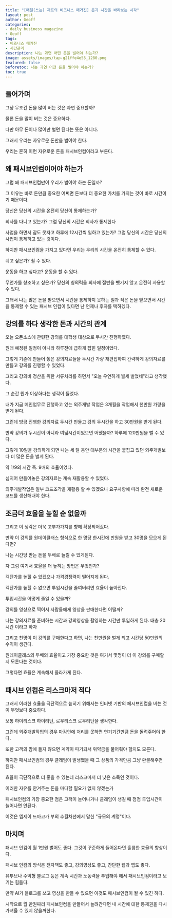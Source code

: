 ```yaml
---
title: "[매일(쓰는) 제프의 비즈니스 메거진] 돈과 시간을 바라보는 시각" 
layout: post
author: Geoff
categories:
- daily business magazine
- Geoff
tags:
- 비즈니스 메거진
- 시간관리
description: 나는 과연 어떤 돈을 벌어야 하는가?
image: assets/images/tap-g21ffe4e55_1280.png
featured: false
beforetoc: 나는 과연 어떤 돈을 벌어야 하는가?
toc: true
---
```


## 들어가며
그냥 무조건 돈을 많이 버는 것은 과연 중요할까?

물론 돈을 많이 버는 것은 중요하다. 

다만 아무 돈이나 많이만 벌면 된다는 뜻은 아니다.

그래서 우리는 자유로운 돈만을 벌어야 한다.

우리는 흔히 이런 자유로운 돈을 패시브인컴이라고 부른다.

## 왜 패시브인컴이어야 하는가
그럼 왜 패시브인컴만이 우리가 벌어야 하는 돈일까?

그 이유는 바로 돈만큼 중요한 어쩌면 돈보다 더 중요한 가치를 가지는 것이 바로 시간이기 때문이다.

당신은 당신의 시간을 온전히 당신이 통제하는가?

회사를 다니고 있는가? 그럼 당신의 시간은 회사가 통제한다

사업을 하면서 잠도 못자고 하루에 12시간씩 일하고 있는가? 그럼 당신의 시간은 당신의 사업이 통제하고 있는 것이다.

하지만 패시브인컴을 가지고 있다면 우리는 우리의 시간을 온전히 통제할 수 있다.

쉬고 싶은가? 쉴 수 있다. 

운동을 하고 싶다고? 운동을 할 수 있다.

무언가를 창조하고 싶은가? 당신의 칑의력을 회사에 절반을 뺏기지 않고 온전히 사용할 수 있다.

그래서 나는 많은 돈을 받으면서 시간을 통제하지 못하는 일과 적은 돈을 받으면서 시간을 통제할 수 있는 패시브 인컴이 있다면 난 언제나 후자를 택하겠다.

## 강의를 하다 생각한 돈과 시간의 관계
오늘 오픈소스에 관련한 강의를 대학생 대상으로 두시간 진행하였다.

원래 예정된 일정이 아니라 하루전에 급하게 잡힌 일정이었다.

그렇게 기존에 만들어 놓은 강의자료들을 두시간 가량 재편집하여 간략하게 강의자료를 만들고 강의를 진행할 수 있었다.

그리고 강의비 정산을 위한 서류처리를 하면서 "오늘 우연하게 월세 벌었네"라고 생각했다.

그 순간 뭔가 이상하다는 생각이 들었다. 

내가 지금 메인업무로 진행하고 있는 외주개발 작업은 3개월을 작업해서 천만원 가량을 받게 된다.

그런데 방금 진행한 강의자료 두시간 만들고 강의 두시간을 하고 30만원을 받게 된다.

만약 강의가 두시간이 아니라 여덟시간이었으면 어땠을까? 하루에 120만원을 벌 수 있다.

그렇게 10일을 강의하게 되면 나는 세 달 동안 대부분의 시간을 붙잡고 있던 외주개발보다 더 많은 돈을 벌게 된다.

약 1/9의 시간 즉. 9배의 효율이었다.

심지어 만들어놓은 강의자료는 계속 재활용할 수 있었다. 

외주개발작업은 일부 코드조각을 재활용 할 수 있겠으나 요구사항에 따라 완전 새로운 코드를 생산해내야 한다.

## 조금더 효율을 높힐 순 없을까

그리고 이 생각은 더욱 고부가가치를 향해 확장되어갔다.

만약 이 강의를 원데이클래스 형식으로 한 명당 한시간에 만원을 받고 30명을 모으게 된다면?

나는 시간당 받는 돈을 두배로 늘릴 수 있게된다.

자 그럼 여기서 효율을 더 높히는 방법은 무엇인가? 

객단가를 높힐 수 있겠으나 가격경쟁력이 떨어지게 된다.

객단가를 높힐 수 없으면 투입시간을 줄여버리면 효율이 높아진다.

투입시간을 어떻게 줄일 수 있을까?

강의를 영상으로 찍어서 사람들에게 영상을 판매한다면 어떨까?

나는 강의자료를 준비하는 시간과 강의영상을 촬영하는 시간만 투입하게 된다. 대충 20시간 이라고 하자

그리고 천명이 이 강의를 구매한다고 하면, 나는 천만원을 벌게 되고 시간당 50만원의 수익이 생긴다. 

원데이클래스의 두배의 효율이고 가장 중요한 것은 여기서 몇명이 더 이 강의를 구매할 지 모른다는 것이다. 

그렇다면 효율은 계속해서 올라가게 된다.

## 패시브 인컴은 리스크마저 적다

그래서 이러한 효율을 극단적으로 높히기 위해서는 인터넷 기반의 페시브인컴을 버는 것이 무엇보다 중요하다.

보통 하이리스크 하이리턴, 로우리스크 로우리턴을 생각한다.

그런데 외주개발작업의 경우 마감안에 처리를 못하면 연기기간만큼 돈을 돌려주어야 한다. 

또한 고객의 맘에 들지 않으면 계약이 파기되서 위약금을 물어줘야 할지도 모른다.

하지만 패시브인컴의 경우 클래임이 발생했을 때 그 상품의 가격만큼 그냥 환불해주면 된다.

효율이 극단적으로 더 좋을 수 있는데 리스크마저 더 낮은 소득인 것이다. 

이러한 자유를 안겨주는 돈을 마다할 필요가 없지 않겠는가

패시브인컴의 가장 중요한 점은 고객이 늘어나거나 클래임이 생길 때 점점 투입시간이 늘어나면 안된다.

이것은 엠제이 드마코가 부의 추월차선에서 말한 "규모의 계명"이다.

## 마치며
패시브 인컴이 월 1만원 벌어도 좋다. 그것이 꾸준하게 들어온다면 훌륭한 효율의 향상이다.

패시브 인컴의 방식은 전자책도 좋고, 강의영상도 좋고, 간단한 웹과 앱도 좋다. 

유투브나 수익형 블로그 등은 계속 시간과 노동력을 투입해야 해서 패시브인컴이라고 보기는 힘들다.

만약 AI가 블로그를 쓰고 영상을 만들 수 있으면 이것도 패시브인컴이 될 수 있긴 하다.

시작으로 월 만원짜리 패시브인컴을 만들어서 늘려간다면 내 시간에 대한 통제권을 다시 가져올 수 있지 않을까한다.